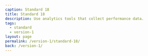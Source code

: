 ```yaml
---
caption: Standard 18
title: Standard 18
description: Use analytics tools that collect performance data.
tags:
  - standard
  - version-1
layout: page
permalink: /version-1/standard-18/
back: /version-1/
---
```

